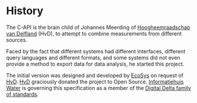 # History

The C-API is the brain child of Johannes Meerding of [Hoogheemraadschap van Delfland](https://www.hhdelfland.nl) (HvD), to attempt to combine measurements from different sources.

Faced by the fact that different systems had different interfaces, different query languages and different formats, and some systems did not even provide a method to export data for data analysis, he started this project.

The initial version was designed and developed by [EcoSys](https://www.ecosys.nl) on request of [HvD](https://www.hhdelfland.nl). [HvD](https://www.hhdelfland.nl) graciously donated the project to Open Source. [Informatiehuis Water](https://www.ihw.nl) is governing this specification as a member of the [Digital Delta family of standards](https://digitaledeltaorg.github.io).
